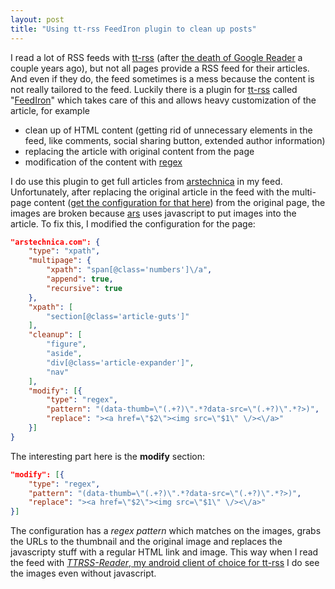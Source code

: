 ```yaml
---
layout: post
title: "Using tt-rss FeedIron plugin to clean up posts"
---
```

I read a lot of RSS feeds with [tt-rss][0] (after [the death of Google Reader][1] a couple years ago), but not all pages provide a RSS feed for their articles. And even if they do, the feed sometimes is a mess because the content is not really tailored to the feed. Luckily there is a plugin for [tt-rss][0] called "[FeedIron][2]" which takes care of this and allows heavy customization of the article, for example

* clean up of HTML content (getting rid of unnecessary elements in the feed, like comments, social sharing button, extended author information)
* replacing the article with original content from the page
* modification of the content with [regex][3]

I do use this plugin to get full articles from [arstechnica][4] in my feed. Unfortunately, after replacing the original article in the feed with the multi-page content ([get the configuration for that here][5]) from the original page, the images are broken because [ars][4] uses javascript to put images into the article. To fix this, I modified the configuration for the page:

````json
"arstechnica.com": {
    "type": "xpath",
    "multipage": {
        "xpath": "span[@class='numbers']\/a",
        "append": true,
        "recursive": true
    },
    "xpath": [
        "section[@class='article-guts']"
    ],
    "cleanup": [
        "figure",
        "aside",
        "div[@class='article-expander']",
        "nav"
    ],
    "modify": [{
        "type": "regex",
        "pattern": "(data-thumb=\"(.+?)\".*?data-src=\"(.+?)\".*?>)",
        "replace": "><a href=\"$2\"><img src=\"$1\" \/><\/a>"
    }]
}
````

The interesting part here is the **modify** section:

````json
"modify": [{
    "type": "regex",
    "pattern": "(data-thumb=\"(.+?)\".*?data-src=\"(.+?)\".*?>)",
    "replace": "><a href=\"$2\"><img src=\"$1\" \/><\/a>"
}]
````

The configuration has a *regex pattern* which matches on the images, grabs the URLs to the thumbnail and the original image and replaces the javascripty stuff with a regular HTML link and image. This way when I read the feed with [*TTRSS-Reader*, my android client of choice for tt-rss][6] I do see the images even without javascript.


[0]: https://tt-rss.org/
[1]: https://googleblog.blogspot.de/2013/03/a-second-spring-of-cleaning.html
[2]: https://github.com/feediron/ttrss_plugin-feediron
[3]: https://en.wikipedia.org/wiki/Regular_expression
[4]: https://arstechnica.com
[5]: https://github.com/feediron/ttrss_plugin-feediron/blob/master/recipes/arstechnica
[6]: http://www.nilsbraden.de/TTRSS-Reader/

